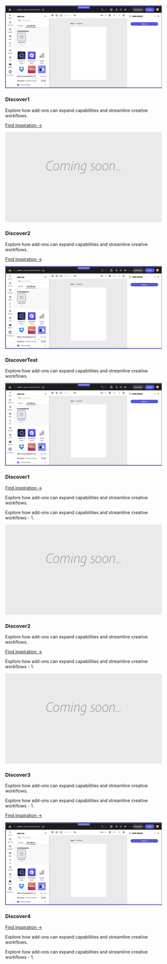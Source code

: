 <ActionTeaser slots="image, heading, text, text1" repeat="2" />

![SideImage](./images/basic-js.png)

### Discover1

Explore how add-ons can expand capabilities and streamline creative workflows.

[Find inspiration →](./getting_started/developer-journey.md#discover)

![SideImage](./images/thumbs-coming-soon.png)

### Discover2

Explore how add-ons can expand capabilities and streamline creative workflows.

[Find inspiration →](./getting_started/developer-journey.md#discover)

<ActionTeaser slots="image, heading, text " repeat="1" />

![SideImage](./images/basic-js.png)

### DiscoverTest

Explore how add-ons can expand capabilities and streamline creative workflows.

<ActionTeaser slots="image, heading, text , text1 , text2" repeat="4" />

![SideImage](./images/basic-js.png)

### Discover1

[Find inspiration →](./getting_started/developer-journey.md#discover)

Explore how add-ons can expand capabilities and streamline creative workflows.

Explore how add-ons can expand capabilities and streamline creative workflows -  1.

![SideImage](./images/thumbs-coming-soon.png)

### Discover2

Explore how add-ons can expand capabilities and streamline creative workflows.

[Find inspiration →](./getting_started/developer-journey.md#discover)

Explore how add-ons can expand capabilities and streamline creative workflows -  1.

![SideImage](./images/thumbs-coming-soon.png)

### Discover3

Explore how add-ons can expand capabilities and streamline creative workflows.

Explore how add-ons can expand capabilities and streamline creative workflows -  1.

[Find inspiration →](./getting_started/developer-journey.md#discover)

![SideImage](./images/basic-js.png)

### Discover4

[Find inspiration →](./getting_started/developer-journey.md#discover)

Explore how add-ons can expand capabilities and streamline creative workflows.

Explore how add-ons can expand capabilities and streamline creative workflows -  1.
